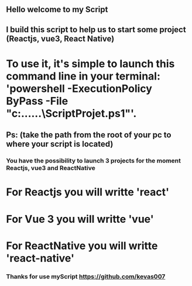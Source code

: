 ## Hello  welcome to my Script

## I build this script to help us to start  some project (Reactjs, vue3, React Native)

# To use it, it's simple to launch this command line in your terminal: 'powershell -ExecutionPolicy ByPass -File "c:\...\...\ScriptProjet.ps1"'. 
## Ps: (take the path from the root of your pc to where your script is located)

###  You have the possibility to launch 3 projects for the moment Reactjs, vue3  and ReactNative

# For Reactjs you will writte 'react'

# For  Vue 3 you will writte 'vue'


# For  ReactNative you will writte 'react-native'



### Thanks for use  myScript https://github.com/kevas007


